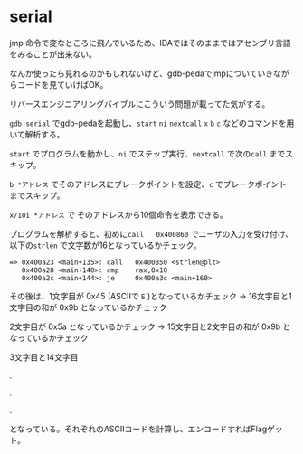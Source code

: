 # serial

jmp 命令で変なところに飛んでいるため、IDAではそのままではアセンブリ言語をみることが出来ない。

なんか使ったら見れるのかもしれないけど、gdb-pedaでjmpについていきながらコードを見ていけばOK。

リバースエンジニアリングバイブルにこういう問題が載ってた気がする。



`gdb serial` でgdb-pedaを起動し、`start` `ni` `nextcall` `x` `b` `c` などのコマンドを用いて解析する。

`start` でプログラムを動かし、`ni` でステップ実行、`nextcall` で次の`call` までスキップ。

`b *アドレス` でそのアドレスにブレークポイントを設定、`c` でブレークポイントまでスキップ。

`x/10i *アドレス` で そのアドレスから10個命令を表示できる。



プログラムを解析すると、初めに`call   0x400860` でユーザの入力を受け付け、以下の`strlen` で文字数が16となっているかチェック。

```
=> 0x400a23 <main+135>:	call   0x400850 <strlen@plt>
   0x400a28 <main+140>:	cmp    rax,0x10
   0x400a2c <main+144>:	je     0x400a3c <main+160>
```

その後は、1文字目が 0x45 (ASCIIで `E` )となっているかチェック -> 16文字目と1文字目の和が 0x9b となっているかチェック

2文字目が 0x5a となっているかチェック -> 15文字目と2文字目の和が 0x9b となっているかチェック

3文字目と14文字目

.

.

.

となっている。それぞれのASCIIコードを計算し、エンコードすればFlagゲット。